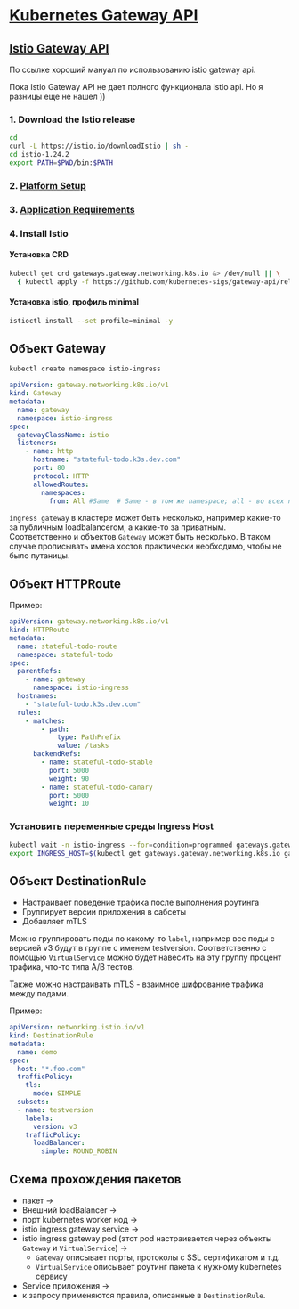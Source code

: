# [Kubernetes Gateway API](https://gateway-api.sigs.k8s.io/)

## [Istio Gateway API](https://istio.io/latest/docs/tasks/traffic-management/ingress/gateway-api/)
По ссылке хороший мануал по использованию istio gateway api.

Пока Istio Gateway API не дает полного функционала istio api. Но я разницы еще не нашел )) 
### 1. Download the Istio release
```bash
cd
curl -L https://istio.io/downloadIstio | sh -
cd istio-1.24.2
export PATH=$PWD/bin:$PATH
```
### 2. [Platform Setup](https://istio.io/latest/docs/setup/platform-setup/)

### 3. [Application Requirements](https://istio.io/latest/docs/ops/deployment/application-requirements/)

### 4. Install Istio

#### Установка CRD
```bash
kubectl get crd gateways.gateway.networking.k8s.io &> /dev/null || \
  { kubectl apply -f https://github.com/kubernetes-sigs/gateway-api/releases/download/v1.2.0/standard-install.yaml; }
```
#### Установка istio, профиль minimal
```bash
istioctl install --set profile=minimal -y
```

## Объект Gateway

```bash
kubectl create namespace istio-ingress
```

```yaml
apiVersion: gateway.networking.k8s.io/v1
kind: Gateway
metadata:
  name: gateway
  namespace: istio-ingress
spec:
  gatewayClassName: istio
  listeners:
    - name: http
      hostname: "stateful-todo.k3s.dev.com"
      port: 80
      protocol: HTTP
      allowedRoutes:
        namespaces:
          from: All #Same  # Same - в том же namespace; all - во всех namespace; selector - по селектору
```

`ingress gateway` в кластере может быть несколько, например какие-то за публичным loadbalancerом, а какие-то за приватным.
Соответственно и объектов `Gateway` может быть несколько. В таком случае прописывать имена хостов практически необходимо, чтобы не было путаницы.

## Объект HTTPRoute

Пример:
```yaml
apiVersion: gateway.networking.k8s.io/v1
kind: HTTPRoute
metadata:
  name: stateful-todo-route
  namespace: stateful-todo
spec:
  parentRefs:
    - name: gateway
      namespace: istio-ingress
  hostnames:
    - "stateful-todo.k3s.dev.com"
  rules:
    - matches:
        - path:
            type: PathPrefix
            value: /tasks
      backendRefs:
        - name: stateful-todo-stable
          port: 5000
          weight: 90
        - name: stateful-todo-canary
          port: 5000
          weight: 10
```

### Установить переменные среды Ingress Host
```bash
kubectl wait -n istio-ingress --for=condition=programmed gateways.gateway.networking.k8s.io gateway
export INGRESS_HOST=$(kubectl get gateways.gateway.networking.k8s.io gateway -n istio-ingress -ojsonpath='{.status.addresses[0].value}')
```


## Объект DestinationRule
- Настраивает поведение трафика после выполнения роутинга
- Группирует версии приложения в сабсеты
- Добавляет mTLS

Можно группировать поды по какому-то `label`, например все поды с версией v3 будут в группе с именем testversion.
Соответственно с помощью `VirtualService` можно будет навесить на эту группу процент трафика, что-то типа A/B тестов.

Также можно настраивать mTLS - взаимное шифрование трафика между подами.

Пример:

```yaml
apiVersion: networking.istio.io/v1
kind: DestinationRule
metadata:
  name: demo
spec:
  host: "*.foo.com"
  trafficPolicy:
    tls:
      mode: SIMPLE
  subsets:
  - name: testversion
    labels:
      version: v3
    trafficPolicy:
      loadBalancer:
        simple: ROUND_ROBIN
```

## Схема прохождения пакетов
- пакет -> 
- Внешний loadBalancer -> 
- порт kubernetes worker нод ->
- istio ingress gateway service ->
- istio ingress gateway pod (этот pod настраивается через объекты `Gateway` и `VirtualService`) ->
  - `Gateway` описывает порты, протоколы с SSL сертификатом и т.д.
  - `VirtualService` описывает роутинг пакета к нужному kubernetes сервису
- Service приложения -> 
- к запросу применяются правила, описанные в `DestinationRule`.
